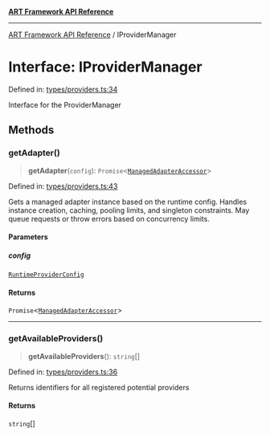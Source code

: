 [**ART Framework API Reference**](../README.md)

***

[ART Framework API Reference](../README.md) / IProviderManager

# Interface: IProviderManager

Defined in: [types/providers.ts:34](https://github.com/hashangit/ART/blob/9aeffde50e4be3211a0a8aa9df0277bb227606b0/src/types/providers.ts#L34)

Interface for the ProviderManager

## Methods

### getAdapter()

> **getAdapter**(`config`): `Promise`\<[`ManagedAdapterAccessor`](ManagedAdapterAccessor.md)\>

Defined in: [types/providers.ts:43](https://github.com/hashangit/ART/blob/9aeffde50e4be3211a0a8aa9df0277bb227606b0/src/types/providers.ts#L43)

Gets a managed adapter instance based on the runtime config.
Handles instance creation, caching, pooling limits, and singleton constraints.
May queue requests or throw errors based on concurrency limits.

#### Parameters

##### config

[`RuntimeProviderConfig`](RuntimeProviderConfig.md)

#### Returns

`Promise`\<[`ManagedAdapterAccessor`](ManagedAdapterAccessor.md)\>

***

### getAvailableProviders()

> **getAvailableProviders**(): `string`[]

Defined in: [types/providers.ts:36](https://github.com/hashangit/ART/blob/9aeffde50e4be3211a0a8aa9df0277bb227606b0/src/types/providers.ts#L36)

Returns identifiers for all registered potential providers

#### Returns

`string`[]
